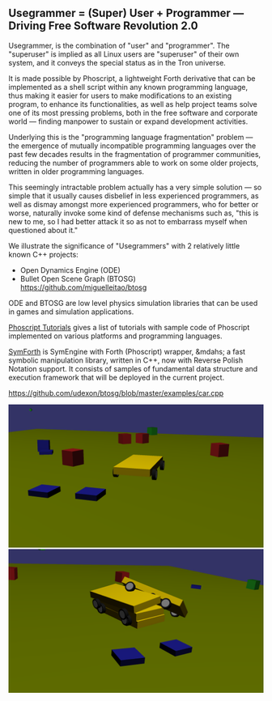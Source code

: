 ## Usegrammer = (Super) User + Programmer &mdash; Driving Free Software Revolution 2.0

Usegrammer, is the combination of "user" and "programmer". The "superuser" is implied as all Linux users are "superuser" of their own system, and it conveys the special status as in the Tron universe.

It is made possible by Phoscript, a lightweight Forth derivative that can be implemented as a shell script within any known programming language, thus making it easier for users to make modifications to an existing program, to enhance its functionalities, as well as help project teams solve one of its most pressing problems, both in the free software and corporate world &mdash; finding manpower to sustain or expand development activities.

Underlying this is the "programming language fragmentation" problem &mdash; the emergence of mutually incompatible programming languages over the past few decades results in the fragmentation of programmer communities, reducing the number of programmers able to work on some older projects, written in older programming languages.

This seemingly intractable problem actually has a very simple solution &mdash; so simple that it usually causes disbelief in less experienced programmers, as well as dismay amongst more experienced programmers, who for better or worse, naturally invoke some kind of defense mechanisms such as, "this is new to me, so I had better attack it so as not to embarrass myself when questioned about it."

We illustrate the significance of "Usegrammers" with 2 relatively little known C++ projects:

- Open Dynamics Engine (ODE)
- Bullet Open Scene Graph (BTOSG) https://github.com/miguelleitao/btosg

ODE and BTOSG are low level physics simulation libraries that can be used in games and simulation applications.

[Phoscript Tutorials](https://github.com/udexon/Multiweb/blob/master/Phoscript_Tutorials.md) gives a list of tutorials with sample code of Phoscript implemented on various platforms and programming languages. 

[SymForth](https://github.com/udexon/SymForth) is SymEngine with Forth (Phoscript) wrapper,   &mdahs; a fast symbolic manipulation library, written in C++, now with Reverse Polish Notation support. It consists of samples of fundamental data structure and execution framework that will be deployed in the current project.

    


https://github.com/udexon/btosg/blob/master/examples/car.cpp

<img src="https://github.com/udexon/Usegrammer/blob/master/Usegrammer/Car1.png" width=600>

<img src="https://github.com/udexon/Usegrammer/blob/master/Usegrammer/Car4.png" width=600>



